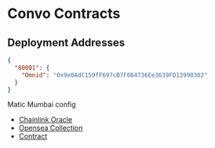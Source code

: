 # Convo Contracts

## Deployment Addresses
```json
{
  "80001": {
    "Omnid": "0x9e0AdC159fF697cB7F084736Ee3639FD13990302"
  }
}
```

Matic Mumbai config
- [Chainlink Oracle](https://market.link/jobs/4002bb77-a1c0-4dcc-8480-9130fa7bb26f)
- [Opensea Collection](https://testnets.opensea.io/collection/omnid-dswptnej0a)
- [Contract](https://mumbai.polygonscan.com/token/0x08197e48eb9aC3edF07BA6142177D83916C395fF)
